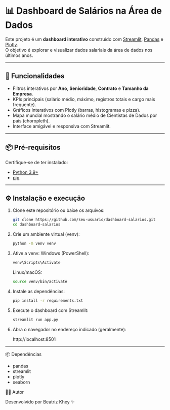 # 📊 Dashboard de Salários na Área de Dados

Este projeto é um **dashboard interativo** construído com [Streamlit](https://streamlit.io/), [Pandas](https://pandas.pydata.org/) e [Plotly](https://plotly.com/python/).  
O objetivo é explorar e visualizar dados salariais da área de dados nos últimos anos.

---

## 🚀 Funcionalidades
- Filtros interativos por **Ano**, **Senioridade**, **Contrato** e **Tamanho da Empresa**.
- KPIs principais (salário médio, máximo, registros totais e cargo mais frequente).
- Gráficos interativos com Plotly (barras, histogramas e pizza).
- Mapa mundial mostrando o salário médio de Cientistas de Dados por país (choropleth).
- Interface amigável e responsiva com Streamlit.

---

## 📦 Pré-requisitos
Certifique-se de ter instalado:
- [Python 3.9+](https://www.python.org/downloads/)  
- [pip](https://pip.pypa.io/en/stable/installation/)  

---

## ⚙️ Instalação e execução

1. Clone este repositório ou baixe os arquivos:
   ```bash
   git clone https://github.com/seu-usuario/dashboard-salarios.git
   cd dashboard-salarios
   ```

2. Crie um ambiente virtual (venv):
   ```bash 
   python -m venv venv
   ```

3. Ative a venv:
   Windows (PowerShell):
      ```bash 
      venv\Scripts\Activate   
      ```

   Linux/macOS:
   ```bash 
   source venv/bin/activate
   ```

4. Instale as dependências:
   ```bash 
   pip install -r requirements.txt
   ```

5. Execute o dashboard com Streamlit:
   ```bash 
   streamlit run app.py
   ```

6. Abra o navegador no endereço indicado (geralmente):

   http://localhost:8501   

---

📦 Dependências
- pandas
- streamlit
- plotly
- seaborn

👩‍💻 Autor

Desenvolvido por Beatriz Khey ✨